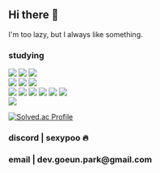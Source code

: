 ## Hi there 👋
I'm too lazy, but I always like something.

### studying
<img src="https://img.shields.io/badge/C-A8B9CC?style=for-the-badge&logo=c&logoColor=white"> <img src="https://img.shields.io/badge/c++-00599C?style=for-the-badge&logo=c%2B%2B&logoColor=white"> <img src="https://img.shields.io/badge/python-3776AB?style=for-the-badge&logo=python&logoColor=white">
<br>
<img src="https://img.shields.io/badge/html5-E34F26?style=for-the-badge&logo=html5&logoColor=white"> <img src="https://img.shields.io/badge/css-1572B6?style=for-the-badge&logo=css3&logoColor=white"> <img src="https://img.shields.io/badge/javascript-F7DF1E?style=for-the-badge&logo=javascript&logoColor=white">
<br>
<img src="https://img.shields.io/badge/react-61DAFB?style=for-the-badge&logo=react&logoColor=white"> <img src="https://img.shields.io/badge/typescript-3178C6?style=for-the-badge&logo=typescript&logoColor=white"> <img src="https://img.shields.io/badge/flask-000000?style=for-the-badge&logo=flask&logoColor=white"> <img src="https://img.shields.io/badge/mongodb-47A248?style=for-the-badge&logo=mongodb&logoColor=white"> 
<img src="https://img.shields.io/badge/springboot-6DB33F?style=for-the-badge&logo=springboot&logoColor=white">
<img src="https://img.shields.io/badge/mongodb-47A248?style=for-the-badge&logo=mongodb&logoColor=white"> 
<br>
<img src="https://img.shields.io/badge/unity-FFFFFF?style=for-the-badge&logo=unity&logoColor=black">

[![Solved.ac Profile](http://mazassumnida.wtf/api/v2/generate_badge?boj=goeun)](https://solved.ac/goeun/)

<h3>discord | sexypoo 🔥</h3>
<h3>email | dev.goeun.park@gmail.com</h3>

